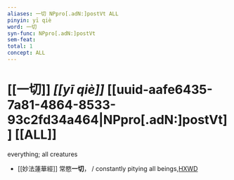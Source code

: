 ```yaml
---
aliases: 一切 NPpro[.adN:]postVt ALL
pinyin: yī qiè
word: 一切
syn-func: NPpro[.adN:]postVt
sem-feat: 
total: 1
concept: ALL 
---
```

# [[一切]] *[[yī qiè]]*  [[uuid-aafe6435-7a81-4864-8533-93c2fd34a464|NPpro[.adN:]postVt]] [[ALL]]
everything; all creatures
 - [[妙法蓮華經]] 常愍**一切**， / constantly pitying all beings,[HXWD](https://hxwd.org/textview.html?location=KR6d0001_T_002-0016a.65)